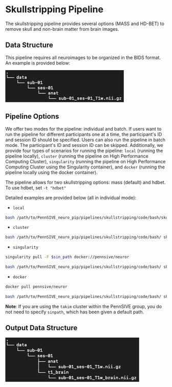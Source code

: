 # Skullstripping Pipeline

The skullstripping pipeline provides several options (MASS and HD-BET) to remove skull and non-brain matter from brain images.

## Data Structure
This pipeline requires all neuroimages to be organized in the BIDS format. An example is provided below:

![Data Structure](/pipelines/skullstripping/figure/data_structure.png)

## Pipeline Options
We offer two modes for the pipeline: individual and batch. If users want to run the pipeline for different participants one at a time, the participant's ID and session ID should be specified. Users can also run the pipeline in batch mode. The participant's ID and session ID can be skipped. Additionally, we provide four types of scenarios for running the pipeline: `local` (running the pipeline locally), `cluster` (running the pipeline on High Performance Computing Cluster), `singularity` (running the pipeline on High Performance Computing Cluster using the Singularity container), and `docker` (running the pipeline locally using the docker container). 

The pipeline allows for two skullstripping options: mass (default) and hdbet. To use hdbet, set `-t "hdbet"`

Detailed examples are provided below (all in individual mode):

-   `local` 
```bash
bash /path/to/PennSIVE_neuro_pip/pipelines/skullstripping/code/bash/skullstripping.sh -m /path/to/project -p sub-001 --ses ses-01 -f "*MPRAGE*.nii.gz" --mode individual -c local --toolpath /path/to/PennSIVE_neuro_pip
```

-   `cluster`
```bash
bash /path/to/PennSIVE_neuro_pip/pipelines/skullstripping/code/bash/ skullstripping.sh -m /path/to/project -p sub-001 --ses ses-01 -f "*MPRAGE*.nii.gz" --mode individual -c cluster --toolpath /path/to/PennSIVE_neuro_pip
```

-   `singularity` 
```bash
singularity pull -F $sin_path docker://pennsive/neuror
```
```bash
bash /path/to/PennSIVE_neuro_pip/pipelines/skullstripping/code/bash/ skullstripping.sh -m /path/to/project -p sub-001 --ses ses-01 -f "*MPRAGE*.nii.gz" --mode individual -c singularity --toolpath /path/to/PennSIVE_neuro_pip --sinpath $sin_path
```


-   `docker`

```bash
docker pull pennsive/neuror
```

```bash
bash /path/to/PennSIVE_neuro_pip/pipelines/skullstripping/code/bash/ skullstripping.sh -m /path/to/project -p sub-001 --ses ses-01 -f "*MPRAGE*.nii.gz" --mode individual -c docker --toolpath /path/to/PennSIVE_neuro_pip
```

**Note**: If you are using the `takim` cluster within the PennSIVE group, you do not need to specify `sinpath`, which has been given a default path.

## Output Data Structure
![Output](/pipelines/skullstripping/figure/output.png)

